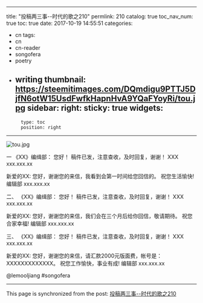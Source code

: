 
---
title: "投稿两三事--时代的歌之210"
permlink: 210
catalog: true
toc_nav_num: true
toc: true
date: 2017-10-19 14:55:51
categories:
- cn
tags:
- cn
- cn-reader
- songofera
- poetry
- writing
thumbnail: https://steemitimages.com/DQmdigu9PTTJ5DjfN6otW15UsdFwfkHapnHvA9YQaFYoyRi/tou.jpg
sidebar:
    right:
        sticky: true
widgets:
    -
        type: toc
        position: right
---


![tou.jpg](https://steemitimages.com/DQmdigu9PTTJ5DjfN6otW15UsdFwfkHapnHvA9YQaFYoyRi/tou.jpg)


一
《XX》编缉部：
您好！
稿件已发，注意查收，及时回复，谢谢！
                                 XXX xxx.xxx.xx

 新爱的XX:
您好，谢谢您的来信，我看到会第一时间给您回信的。
祝您生活愉快!
   编辑部 xxx.xxx.xx

二、
《XX》编缉部：
您好！
稿件已发，注意查收，及时回复，谢谢！
                                 XXX xxx.xxx.xx

新爱的XX:
您好，谢谢您的来信，我们会在三个月后给你回信，敬请期待。
祝您合家幸福!
   编辑部 xxx.xxx.xx

三、
《XX》编缉部：
您好！
稿件已发，注意查收，及时回复，谢谢！
                                 XXX xxx.xxx.xx

新爱的XX:
您好，谢谢您的来信，请汇款2000元版面费，帐号是：XXXXXXXXXXXXX。
祝您工作愉快，事业有成!
   编辑部 xxx.xxx.xx

@lemooljiang #songofera

- - -

This page is synchronized from the post: [投稿两三事--时代的歌之210](https://steemit.com/@lemooljiang/210)
